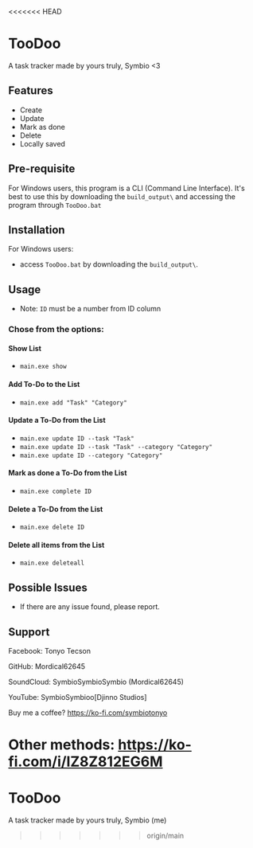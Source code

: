 <<<<<<< HEAD

# TooDoo

A task tracker made by yours truly, Symbio <3


## Features

- Create
- Update
- Mark as done
- Delete
- Locally saved


## Pre-requisite
For Windows users, this program is a CLI (Command Line Interface). It's best to use this by downloading the `build_output\` and accessing the program through `TooDoo.bat`


## Installation

For Windows users: 
- access `TooDoo.bat` by downloading the `build_output\`.


## Usage
- Note: `ID` must be a number from ID column

### Chose from the options:

#### Show List

- `main.exe show`

#### Add To-Do to the List

- `main.exe add "Task" "Category"`

#### Update a To-Do from the List

- `main.exe update ID --task "Task"`
- `main.exe update ID --task "Task" --category "Category"`
- `main.exe update ID --category "Category"`

#### Mark as done a To-Do from the List

- `main.exe complete ID`

#### Delete a To-Do from the List

- `main.exe delete ID`

#### Delete all items from the List

- `main.exe deleteall`


## Possible Issues
- If there are any issue found, please report.


## Support

Facebook: Tonyo Tecson

GitHub: Mordical62645

SoundCloud: SymbioSymbioSymbio (Mordical62645)

YouTube: SymbioSymbioo[Djinno Studios]

Buy me a coffee? https://ko-fi.com/symbiotonyo

Other methods: https://ko-fi.com/i/IZ8Z812EG6M
=======
# TooDoo
A task tracker made by yours truly, Symbio (me)
>>>>>>> origin/main
